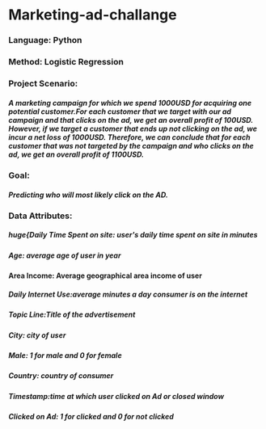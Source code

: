# Marketing-ad-challange
### Language: Python

### Method: Logistic Regression

### Project Scenario:

##### A marketing campaign for which we spend 1000USD for acquiring one potential customer.For each customer that we target with our ad campaign and that clicks on the ad, we get an overall profit of 100USD. However, if we target a customer that ends up not clicking on the ad, we incur a net loss of 1000USD. Therefore, we can conclude that for each customer that was not targeted by the campaign and who clicks on the ad, we get an overall profit of 1100USD.

### Goal:
##### Predicting  who will most likely click on the AD.

### Data Attributes:

##### huge{Daily Time Spent on site: user's daily time spent on site in minutes
##### Age: average age of user in year
#### Area Income: Average geographical area  income of user
##### Daily Internet Use:average minutes a day consumer is on the internet
##### Topic Line:Title of the advertisement 
##### City: city of user
##### Male: 1 for male and 0 for female
##### Country: country of consumer
##### Timestamp:time at which user clicked on Ad or closed window
##### Clicked on Ad: 1 for clicked and 0 for not clicked
